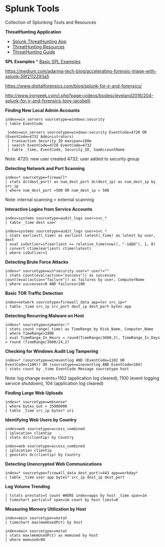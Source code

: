 # Splunk Tools
Collection of Splunking Tools and Resources

__ThreatHunting Application__
  * [Splunk ThreatHunting App](https://splunkbase.splunk.com/app/4305/)
  * [ThreatHunting Resources](https://github.com/olafhartong/ThreatHunting)
  * [ThreatHunting Guide](https://www.linkedin.com/pulse/attckized-splunk-kirtar-oza-cissp-cisa-ms-/)


__SPL Examples__
    * [Basic SPL Examples](/docs/basic-spl.md)

https://medium.com/adarma-tech-blog/accelerating-forensic-triage-with-splunk-59f2112293a5

https://www.digitalforensics.com/blog/splunk-for-ir-and-forensics/

http://www.irongeek.com/i.php?page=videos/bsidescleveland2016/204-splunk-for-ir-and-forensics-tony-iacobelli



__Finding New Local Admin Accounts__
```
index=win_servers sourcetype=windows:security
| table EventCode
```

```
 index=win_servers sourcetype=windows:security EventCode=4720 OR (EventCode=4732 Administrators)
 | transaction Security_ID maxspan=180m
 | search EventCode=4720 EventCode=4732
 | table _time, EventCode, Security_ID, SamAccountName
```
Note: 
  4720: new user created
  4732: user added to security group

__Detecting Network and Port Scanning__
```
index=* sourcetype=firewall*
| stats dc(dest_port) as num_dest_port dc(dest_ip) as num_dest_ip by src_ip
| where num_dest_port >500 OR num_dest_ip > 500
```
Note: internal scanning > external scanning

__Interactive Logins from Service Accounts__
```
index=systems sourcetype=audit_logs user=svc_*
| table _time dest user
```
```
index=systems sourcetype=audit_logs user=svc_*
| stats earliest(_time) as earliest latest(_time) as latest by user, dest
| eval isOutlier=if(earliest >= relative_time(now(), "-1d@d"), 1, 0)
| convert ctime(earliest) ctime(latest)
| where isOutlier=1 
```

__Detecting Brute Force Attacks__  
```
index=* sourcetype=win*security user=* user!=""
| stats count(eval(action="success")) as successes count(eval(action="failure")) as failures by user, ComputerName
| where successes>0 AND failures>100
```

__Basic TOR Traffic Detection__
```
index=network sourcetype=firewall_data app=tor src_ip=*
| table _time src_ip src_port dest_ip dest_port bytes app
```

__Detecting Recurring Malware on Host__
```
index=* sourcetype=symantec:* 
| stats count range(_time) as TimeRange by Risk_Name, Computer_Name
| where TimeRange>1800
| eval TimeRange_In_Hours = round(TimeRange/3600,2), TimeRange_In_Days = round (TimeRange/3600/24,2)

```

__Checking for Windows Audit Log Tampering__
```
index=* (sourcetype=wineventlog AND (EventCode=1102 OR EventCode=1100)) OR (sourcetype=wineventlog AND EventCode=104)
| stats count by _time EventCode Message sourcetype host
```
Note: log change events=1102 (application log cleared), 1100 (event logging service shutdown), 104 (application log cleared)

__Finding Large Web Uploads__
```
index=* sourcetype=websense* 
| where bytes_out > 35000000
| table _time src_ip bytes* uri
```

__Identifying Web Users by Country__
```
index=web sourcetype=access_combined
| iplocation clientip
| stats dc(clientip) by Country
```
```
index=web sourcetype=access_combined
| iplocation clientip
| geostats dc(clientip) by Country
```

__Detecting Unencrypted Web Communications__
```
index=* sourcetype=firewall_data dest_port!=443 app=workday*
| table _time user app bytes* src_ip dest_ip dest_port
```

__Log Volume Trending__
```
| tstats prestats=t count WHERE index=apps by host _time span=1m
| timechart partial=f span=1m count by host limit=0
```

__Measuring Memory Utilization by Host__
```
index=main sourcetype=vmstat
| timechart max(memUsedPct) by host
```
```
index=main sourcetype=vmstat
| stats max(memUsedPct) as memused by host
| where memused>80
```
